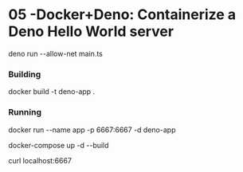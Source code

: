 # 05 -Docker+Deno: Containerize a Deno Hello World server

deno run --allow-net main.ts


### Building 

docker build -t deno-app .

### Running

docker run --name app -p 6667:6667 -d deno-app

docker-compose up -d --build

curl localhost:6667

